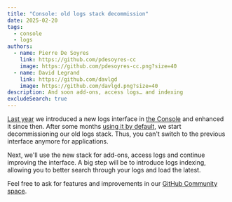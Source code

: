 ```yaml
---
title: "Console: old logs stack decommission"
date: 2025-02-20
tags:
  - console
  - logs
authors:
  - name: Pierre De Soyres
    link: https://github.com/pdesoyres-cc
    image: https://github.com/pdesoyres-cc.png?size=40
  - name: David Legrand
    link: https://github.com/davlgd
    image: https://github.com/davlgd.png?size=40
description: And soon add-ons, access logs… and indexing
excludeSearch: true
---
```


[Last year](/developers/changelog/2024/07-17-new-logs-default/) we introduced a new logs interface in [the Console](https://console.clever-cloud.com) and enhanced it since then. After some months [using it by default](/developers/changelog/2024/07-17-new-logs-default/), we start decommissioning our old logs stack. Thus, you can't switch to the previous interface anymore for applications.

Next, we'll use the new stack for add-ons, access logs and continue improving the interface. A big step will be to introduce logs indexing, allowing you to better search through your logs and load the latest.

Feel free to ask for features and improvements in our [GitHub Community space](https://github.com/CleverCloud/Community/discussions/categories/new-logs-interface).